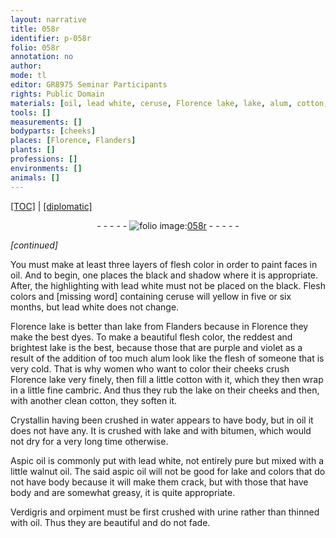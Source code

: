 ```yaml
---
layout: narrative
title: 058r
identifier: p-058r
folio: 058r
annotation: no
author:
mode: tl
editor: GR8975 Seminar Participants
rights: Public Domain
materials: [oil, lead white, ceruse, Florence lake, lake, alum, cotton, cambric, Crystallin, water, bitumen, Aspic oil, walnut oil, aspic oil, Verdigris, orpiment, urine]
tools: []
measurements: []
bodyparts: [cheeks]
places: [Florence, Flanders]
plants: []
professions: []
environments: []
animals: []
---
```


<p><a href="{{ site.baseurl }}/translation/">[TOC]</a> | <a href="{{ site.baseurl }}/texts/p-058r_tc/">[diplomatic]</a></p><div class="folio" align="center">- - - - - <a href="http://gallica.bnf.fr/ark:/12148/btv1b10500001g/f121.image" target="_blank"><img src="https://cu-mkp.github.io/2017-workshop-edition/assets/photo-icon.png" alt="folio image: " style="display:inline-block; margin-bottom:-3px;"/>058r</a> - - - - - </div>  
 
*[continued]*
  
You must make at least three layers of flesh color in order to paint faces in <span class="m">oil</span>. And to begin, one places the black and shadow where it is appropriate. After, the highlighting with <span class="m">lead white</span> must not be placed on the black. Flesh colors and [missing word] containing <span class="m">ceruse</span> will yellow in five or six months, but <span class="m">lead white</span> does not change.
 
<span class="m"><span class="pl">Florence</span> lake</span> is better than <span class="sup"><span class="m">lake</span></span> from <span class="pl">Flanders</span> because in <span class="pl">Florence</span> they make the best dyes. To make a beautiful flesh color, the reddest and brightest <span class="m">lake</span> is the best, because those that are purple and violet as a result of the addition of too much <span class="m">alum</span> look like the flesh of someone that is very cold. That is why women who want to color their cheeks crush <span class="m"><span class="pl">Florence</span> lake</span> very finely, then fill a little <span class="m">cotton</span> with it, which they then wrap in a little fine <span class="m">cambric</span>. And thus they rub the <span class="m">lake</span> on their <span class="bp">cheeks</span> and then, with another clean <span class="m">cotton</span>, they soften it.
 
<span class="m">Crystallin</span> having been crushed in <span class="m">water</span> appears to have body, but in <span class="m">oil</span> it does not have any. It is crushed with <span class="m">lake</span> and with <span class="m">bitumen</span>, which would not dry for a very long time otherwise.
 
<span class="m">Aspic oil</span> is commonly put with <span class="m">lead white</span>, not entirely pure but mixed with a little <span class="m">walnut oil</span>. The said <span class="m">aspic oil</span> will not be good for <span class="m">lake</span> and colors that do not have body because it will make them crack, but with those that have body and are somewhat greasy, it is quite appropriate.
 
<span class="m">Verdigris</span> and <span class="m">orpiment</span> must be first crushed with <span class="m">urine</span> rather than thinned with <span class="m">oil</span>. Thus they are beautiful and do not fade.
 
